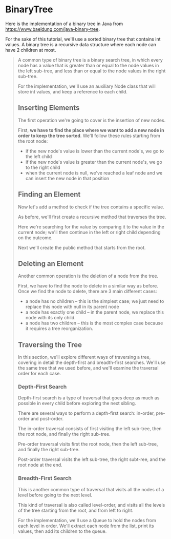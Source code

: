 # BinaryTree
Here is the implementation of a binary tree in Java from https://www.baeldung.com/java-binary-tree.

For the sake of this tutorial, we'll use a sorted binary tree that contains int values.
A binary tree is a recursive data structure where each node can have 2 children at most.

> A common type of binary tree is a binary search tree, in which every node has a value that is greater than or equal to the node values in the left sub-tree, and less than or equal to the node values in the right sub-tree.
> 
> For the implementation, we'll use an auxiliary Node class that will store int values, and keep a reference to each child.
> ## Inserting Elements
> The first operation we're going to cover is the insertion of new nodes.
>
> First, **we have to find the place where we want to add a new node in order to keep the tree sorted**. We'll follow these rules starting from the root node:
> 
> - if the new node's value is lower than the current node's, we go to the left child
> - if the new node's value is greater than the current node's, we go to the right child
> - when the current node is null, we've reached a leaf node and we can insert the new node in that position
> ## Finding an Element
> Now let's add a method to check if the tree contains a specific value.
>
>As before, we'll first create a recursive method that traverses the tree.
>
> Here we're searching for the value by comparing it to the value in the current node; we'll then continue in the left or right child depending on the outcome.
> 
> Next we'll create the public method that starts from the root.
> 
> ## Deleting an Element
> Another common operation is the deletion of a node from the tree.
>
> First, we have to find the node to delete in a similar way as before.
> Once we find the node to delete, there are 3 main different cases:
> - a node has no children – this is the simplest case; we just need to replace this node with null in its parent node
> - a node has exactly one child – in the parent node, we replace this node with its only child.
> - a node has two children – this is the most complex case because it requires a tree reorganization.
> ## Traversing the Tree
> In this section, we'll explore different ways of traversing a tree, covering in detail the depth-first and breadth-first searches.
> We'll use the same tree that we used before, and we'll examine the traversal order for each case.
> ### Depth-First Search
> Depth-first search is a type of traversal that goes deep as much as possible in every child before exploring the next sibling.
>
> There are several ways to perform a depth-first search: in-order, pre-order and post-order.
>
> The in-order traversal consists of first visiting the left sub-tree, then the root node, and finally the right sub-tree.
>
> Pre-order traversal visits first the root node, then the left sub-tree, and finally the right sub-tree.
> 
> Post-order traversal visits the left sub-tree, the right subt-ree, and the root node at the end.
> 
> ### Breadth-First Search
> This is another common type of traversal that visits all the nodes of a level before going to the next level.
>
> This kind of traversal is also called level-order, and visits all the levels of the tree starting from the root, and from left to right.
>
> For the implementation, we'll use a Queue to hold the nodes from each level in order. We'll extract each node from the list, print its values, then add its children to the queue.